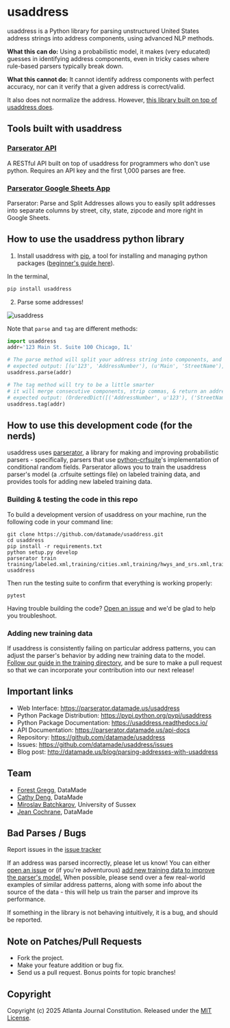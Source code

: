 usaddress
=================
usaddress is a Python library for parsing unstructured United States address strings into address components, using advanced NLP methods.

**What this can do:** Using a probabilistic model, it makes (very educated) guesses in identifying address components, even in tricky cases where rule-based parsers typically break down.

**What this cannot do:** It cannot identify address components with perfect accuracy, nor can it verify that a given address is correct/valid.

It also does not normalize the address. However, [this library built on top of usaddress does](https://github.com/GreenBuildingRegistry/usaddress-scourgify).


## Tools built with usaddress

### [Parserator API](https://parserator.datamade.us/)
A RESTful API built on top of usaddress for programmers who don't use python. Requires an API key and the first 1,000 parses are free.

### [Parserator Google Sheets App](https://workspace.google.com/u/0/marketplace/app/parserator_parse_and_split_addresses/945974620840)
Parserator: Parse and Split Addresses allows you to easily split addresses into separate columns by street, city, state, zipcode and more right in Google Sheets.

## How to use the usaddress python library

1. Install usaddress with [pip](https://pip.readthedocs.io/en/latest/quickstart.html), a tool for installing and managing python packages ([beginner's guide here](http://www.dabapps.com/blog/introduction-to-pip-and-virtualenv-python/)).

  In the terminal,
  
  ```bash
  pip install usaddress
  ```
2. Parse some addresses!

  ![usaddress](https://cloud.githubusercontent.com/assets/1406537/7869001/65c6ae62-0545-11e5-8b65-5d9e71dface5.gif)

  Note that `parse` and `tag` are different methods:
  ```python
  import usaddress
  addr='123 Main St. Suite 100 Chicago, IL'
  
  # The parse method will split your address string into components, and label each component.
  # expected output: [(u'123', 'AddressNumber'), (u'Main', 'StreetName'), (u'St.', 'StreetNamePostType'), (u'Suite', 'OccupancyType'), (u'100', 'OccupancyIdentifier'), (u'Chicago,', 'PlaceName'), (u'IL', 'StateName')]
  usaddress.parse(addr)
  
  # The tag method will try to be a little smarter
  # it will merge consecutive components, strip commas, & return an address type
  # expected output: (OrderedDict([('AddressNumber', u'123'), ('StreetName', u'Main'), ('StreetNamePostType', u'St.'), ('OccupancyType', u'Suite'), ('OccupancyIdentifier', u'100'), ('PlaceName', u'Chicago'), ('StateName', u'IL')]), 'Street Address')
  usaddress.tag(addr)
  ```

## How to use this development code (for the nerds)
usaddress uses [parserator](https://github.com/datamade/parserator), a library for making and improving probabilistic parsers - specifically, parsers that use [python-crfsuite](https://github.com/tpeng/python-crfsuite)'s implementation of conditional random fields. Parserator allows you to train the usaddress parser's model (a .crfsuite settings file) on labeled training data, and provides tools for adding new labeled training data.

### Building & testing the code in this repo

To build a development version of usaddress on your machine, run the following code in your command line:
  
  ```
  git clone https://github.com/datamade/usaddress.git  
  cd usaddress  
  pip install -r requirements.txt  
  python setup.py develop  
  parserator train training/labeled.xml,training/cities.xml,training/hwys_and_srs.xml,training/numeric_road_names.xml,training/units.xml usaddress
  ```  

Then run the testing suite to confirm that everything is working properly:

   ```
   pytest
   ```
   
Having trouble building the code? [Open an issue](https://github.com/datamade/usaddress/issues/new) and we'd be glad to help you troubleshoot.

### Adding new training data

If usaddress is consistently failing on particular address patterns, you can adjust the parser's behavior by adding new training data to the model. [Follow our guide in the training directory](./training/README.md), and be sure to make a pull request so that we can incorporate your contribution into our next release!

## Important links

* Web Interface: https://parserator.datamade.us/usaddress
* Python Package Distribution: https://pypi.python.org/pypi/usaddress
* Python Package Documentation: https://usaddress.readthedocs.io/
* API Documentation: https://parserator.datamade.us/api-docs
* Repository: https://github.com/datamade/usaddress
* Issues: https://github.com/datamade/usaddress/issues
* Blog post: http://datamade.us/blog/parsing-addresses-with-usaddress

## Team

* [Forest Gregg](https://github.com/fgregg), DataMade
* [Cathy Deng](https://github.com/cathydeng), DataMade
* [Miroslav Batchkarov](http://mbatchkarov.github.io), University of Sussex
* [Jean Cochrane](https://github.com/jeancochrane), DataMade

## Bad Parses / Bugs

Report issues in the [issue tracker](https://github.com/datamade/usaddress/issues)

If an address was parsed incorrectly, please let us know! You can either [open an issue](https://github.com/datamade/usaddress/issues/new) or (if you're adventurous) [add new training data to improve the parser's model.](./training/README.md) When possible, please send over a few real-world examples of similar address patterns, along with some info about the source of the data - this will help us train the parser and improve its performance.

If something in the library is not behaving intuitively, it is a bug, and should be reported.

## Note on Patches/Pull Requests
 
* Fork the project.
* Make your feature addition or bug fix.
* Send us a pull request. Bonus points for topic branches!

## Copyright

Copyright (c) 2025 Atlanta Journal Constitution. Released under the [MIT License](./LICENSE).
